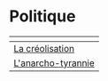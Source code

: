 # Politique

<table data-view="cards"><thead><tr><th></th></tr></thead><tbody><tr><td><a href="la-creolisation.md">La créolisation</a></td></tr><tr><td><a href="lanarcho-tyrannie.md">L'anarcho-tyrannie</a></td></tr></tbody></table>
